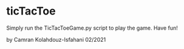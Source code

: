# ticTacToe

Simply run the TicTacToeGame.py script to play the game. Have fun!

by Camran Kolahdouz-Isfahani 02/2021

